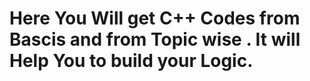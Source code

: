 # Here You Will get C++ Codes from Bascis and from Topic wise . It will Help You to build your Logic.
